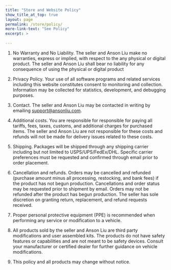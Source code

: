 ```yaml
---
title: "Store and Website Policy"
show_title_at_top: true
layout: page
permalink: /store/policy/
more-link-text: "See Policy"
excerpt: >
  
---
```


1. No Warranty and No Liability. The seller and Anson Liu make no warranties, express or implied, with respect to the any physical or digital product. The seller and Anson Liu shall bear no liability for any consequence of using the physical or digital product

2. Privacy Policy. Your use of all software programs and related services including this website constitutes consent to monitoring and collection. Information may be collected for statistics, development, and debugging purposes.

3. Contact. The seller and Anson Liu may be contacted in writing by emailing support@ansonliu.com.

4. Additional costs. You are responsible for responsible for paying all tariffs, fees, taxes, customs, and additional charges for purchased items. The seller and Anson Liu are not responsible for these costs and refunds will not be made for delivery issues related to these costs.

5. Shipping. Packages will be shipped through any shipping carrier including but not limited to USPS/UPS/FedEx/DHL. Specific carrier preferences must be requested and confirmed through email prior to order placement.

6. Cancellation and refunds. Orders may be cancelled and refunded (purchase amount minus all processing, restocking, and bank fees) if the product has not begun production. Cancellations and order status may be requested prior to shipment by email. Orders may not be refunded after the product has begun production. The seller has sole discretion on granting return, replacement, and refund requests received.

7. Proper personal protective equipment (PPE) is recommended when performing any service or modification to a vehicle.

8. All products sold by the seller and Anson Liu are third party modifications and user assembled kits. The products do not have safety features or capabilities and are not meant to be safety devices. Consult your manufacturer or certified dealer for further guidance on vehicle modifications.

9. This policy and all products may change without notice.
